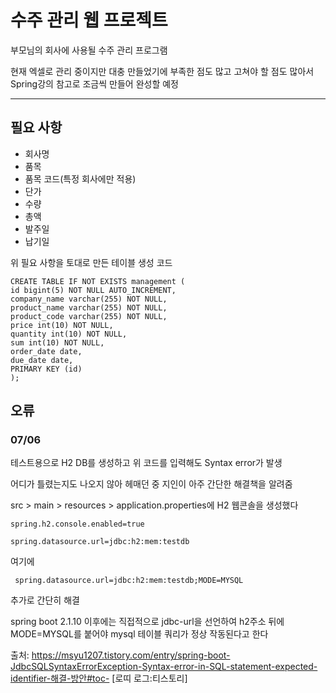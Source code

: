 # 수주 관리 웹 프로젝트

부모님의 회사에 사용될 수주 관리 프로그램 

현재 엑셀로 관리 중이지만 대충 만들었기에 부족한 점도 많고 고쳐야 할 점도 많아서 Spring강의 참고로 조금씩 만들어 완성할 예정

---

## 필요 사항

+ 회사명
+ 품목
+ 품목 코드(특정 회사에만 적용)
+ 단가
+ 수량
+ 총액
+ 발주일
+ 납기일

위 필요 사항을 토대로 만든 테이블 생성 코드

``` mysql
CREATE TABLE IF NOT EXISTS management (
id bigint(5) NOT NULL AUTO_INCREMENT,
company_name varchar(255) NOT NULL,
product_name varchar(255) NOT NULL,
product_code varchar(255) NOT NULL,
price int(10) NOT NULL,
quantity int(10) NOT NULL,
sum int(10) NOT NULL,
order_date date,
due_date date,
PRIMARY KEY (id)
);
```



## 오류

### 07/06

테스트용으로 H2 DB를 생성하고 위 코드를 입력해도 Syntax error가 발생

어디가 틀렸는지도 나오지 않아 헤매던 중 지인이 아주 간단한 해결책을 알려줌

src > main > resources > application.properties에 H2 웹콘솔을 생성했다

```spring.h2.console.enabled=true```

 ```spring.datasource.url=jdbc:h2:mem:testdb ```

여기에

``` spring.datasource.url=jdbc:h2:mem:testdb;MODE=MYSQL```

추가로 간단히 해결

spring boot 2.1.10 이후에는 직접적으로 jdbc-url을 선언하여 h2주소 뒤에 MODE=MYSQL를 붙어야 mysql 테이블 쿼리가 정상 작동된다고 한다



출처: https://msyu1207.tistory.com/entry/spring-boot-JdbcSQLSyntaxErrorException-Syntax-error-in-SQL-statement-expected-identifier-해결-방안#toc- [로띠 로그:티스토리]